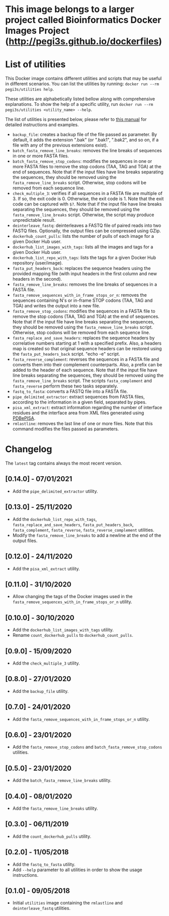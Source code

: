 # This image belongs to a larger project called Bioinformatics Docker Images Project (http://pegi3s.github.io/dockerfiles)

# List of utilities
This Docker image contains different utilities and scripts that may be useful in different scenarios. You can list the utilities by running: `docker run --rm pegi3s/utilities help`.

These utilities are alphabetically listed bellow along with comprehensive explanations. To show the help of a specific utility, run `docker run --rm pegi3s/utilities <utility_name> --help`.

The list of utilities is presented below, please refer to [this manual](https://github.com/pegi3s/dockerfiles/blob/master/utilities/MANUAL.md) for detailed instructions and examples.

- `backup_file`: creates a backup file of the file passed as parameter. By default, it adds the extension \".bak\" (or \".bak1\", \".bak2\", and so on, if a file with any of the previous extensions exist).
- `batch_fasta_remove_line_breaks`: removes the line breaks of sequences in one or more FASTA files.
- `batch_fasta_remove_stop_codons`: modifies the sequences in one or more FASTA files to remove the stop codons (TAA, TAG and TGA) at the end of sequences. Note that if the input files have line breaks separating the sequences, they should be removed using the `fasta_remove_line_breaks` script. Otherwise, stop codons will be removed from each sequence line.
- `check_multiple_3`: verifies if all sequences in a FASTA file are multiple of 3. If so, the exit code is 0. Otherwise, the exit code is 1. Note that the exit code can be captured with `$?`. Note that if the input file have line breaks separating the sequences, they should be removed using the `fasta_remove_line_breaks` script. Otherwise, the script may produce unpredictable result.
- `deinterleave_fastq`: deinterleaves a FASTQ file of paired reads into two FASTQ files. Optionally, the output files can be compressed using GZip.
- `dockerhub_count_pulls`: lists the number of pulls of each image for a given Docker Hub user.
- `dockerhub_list_images_with_tags`: lists all the images and tags for a given Docker Hub user.
- `dockerhub_list_repo_with_tags`: lists the tags for a given Docker Hub repository (user/image).
- `fasta_put_headers_back`: replaces the sequence headers using the provided mapping file (with input headers in the first column and new headers in the second).
- `fasta_remove_line_breaks`: removes the line breaks of sequences in a FASTA file.
- `fasta_remove_sequences_with_in_frame_stops_or_n`: removes the sequences containing N's or in-frame STOP codons (TAA, TAG and TGA) and writes the output into a new file.
- `fasta_remove_stop_codons`: modifies the sequences in a FASTA file to remove the stop codons (TAA, TAG and TGA) at the end of sequences. Note that if the input file have line breaks separating the sequences, they should be removed using the `fasta_remove_line_breaks` script. Otherwise, stop codons will be removed from each sequence line.
- `fasta_replace_and_save_headers`: replaces the sequence headers by correlative numbers starting at 1 with a specified prefix. Also, a headers map is created so that original sequence headers can be restored using the `fasta_put_headers_back` script. "echo -e" script.
- `fasta_reverse_complement`: reverses the sequences in a FASTA file and converts them into their complement counterparts. Also, a prefix can be added to the header of each sequence. Note that if the input file have line breaks separating the sequences, they should be removed using the `fasta_remove_line_breaks` script. The scripts `fasta_complement` and `fasta_reverse` perform these two tasks separately.
- `fastq_to_fasta`: converts a FASTQ file into a FASTA file.
- `pipe_delimited_extractor`: extract sequences from FASTA files, according to the information in a given field, separated by pipes.
- `pisa_xml_extract`: extract information regarding the number of interface residues and the interface area from XML files generated using [PDBePISA](https://www.ebi.ac.uk/pdbe/pisa/).
- `rmlastline`: removes the last line of one or more files. Note that this command modifies the files passed as parameters.

# Changelog

The `latest` tag contains always the most recent version.

## [0.14.0] - 07/01/2021
- Add the `pipe_delimited_extractor` utility.

## [0.13.0] - 25/11/2020
- Add the `dockerhub_list_repo_with_tags`, `fasta_replace_and_save_headers`, `fasta_put_headers_back`, `fasta_complement`, `fasta_reverse`, `fasta_reverse_complement` utilities.
- Modify the `fasta_remove_line_breaks` to add a newline at the end of the output files.

## [0.12.0] - 24/11/2020
- Add the `pisa_xml_extract` utility.

## [0.11.0] - 31/10/2020
- Allow changing the tags of the Docker images used in the `fasta_remove_sequences_with_in_frame_stops_or_n` utility.

## [0.10.0] - 30/10/2020
- Add the `dockerhub_list_images_with_tags` utility.
- Rename `count_dockerhub_pulls` to `dockerhub_count_pulls`.

## [0.9.0] - 15/09/2020
- Add the `check_multiple_3` utility.

## [0.8.0] - 27/01/2020
- Add the `backup_file` utility.

## [0.7.0] - 24/01/2020
- Add the `fasta_remove_sequences_with_in_frame_stops_or_n` utility.

## [0.6.0] - 23/01/2020
- Add the `fasta_remove_stop_codons` and `batch_fasta_remove_stop_codons` utilities.

## [0.5.0] - 23/01/2020
- Add the `batch_fasta_remove_line_breaks` utility.

## [0.4.0] - 08/01/2020
- Add the `fasta_remove_line_breaks` utility.

## [0.3.0] - 06/11/2019
- Add the `count_dockerhub_pulls` utility.

## [0.2.0] - 11/05/2018
- Add the `fastq_to_fasta` utility.
- Add `--help` parameter to all utilities in order to show the usage instructions.

## [0.1.0] - 09/05/2018
- Initial `utilities` image containing the `rmlastline` and `deinterleave_fastq` utilities.
